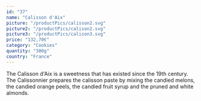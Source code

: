 ```yaml
---
id: "37"
name: "Calisson d'Aix"
picture: "/productPics/calisson2.svg"
picture2: "/productPics/calison2.svg"
picture3: "/productPics/calison3.svg"
price: "132,70€"
category: "Cookies"
quantity: "300g"
country: "France"
---
```

The Calisson d'Aix is ​​a sweetness that has existed since the 19th century. <br> The Calissonnier prepares the calisson paste by mixing the candied melons, the candied orange peels, the candied fruit syrup and the pruned and white almonds.